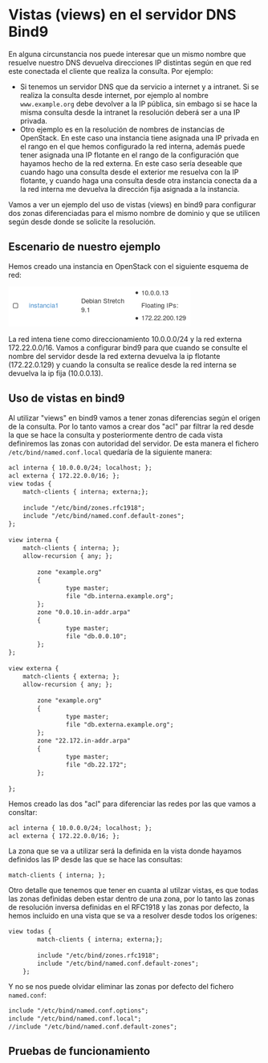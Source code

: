# Vistas (views) en el servidor DNS Bind9

En alguna circunstancia nos puede interesar que un mismo nombre que resuelve nuestro DNS devuelva direcciones IP distintas según en que red este conectada el cliente que realiza la consulta. Por ejemplo:

* Si tenemos un servidor DNS que da servicio a internet y a intranet. Si se realiza la consulta desde internet, por ejemplo al nombre `www.example.org` debe devolver a la IP pública, sin embago si se hace la misma consulta desde la intranet la resolución deberá ser a una IP privada.
* Otro ejemplo es en la resolución de nombres de instancias de OpenStack. En este caso una instancia tiene asignada una IP privada en el rango en el que hemos configurado la red interna, además puede tener asignada una IP flotante en el rango de la configuración que hayamos hecho de la red externa. En este caso sería deseable que cuando hago una consulta desde el exterior me resuelva con la IP flotante, y cuando haga una consulta desde otra instancia conecta da a la red interna me devuelva la dirección fija asignada a la instancia.

Vamos a ver un ejemplo del uso de vistas (views) en bind9 para configurar dos zonas diferenciadas para el mismo nombre de dominio y que se utilicen según desde donde se solicite la resolución.

## Escenario de nuestro ejemplo

Hemos creado una instancia en OpenStack con el siguiente esquema de red:

![os](img/os.png)

La red intena tiene como direccionamiento 10.0.0.0/24 y la red externa 172.22.0.0/16. Vamos a configurar bind9 para que cuando se consulte el nombre del servidor desde la red externa devuelva la ip flotante (172.22.0.129) y cuando la consulta se realice desde la red interna se devuelva la ip fija (10.0.0.13).

## Uso de vistas en bind9

Al utilizar "views" en bind9 vamos a tener zonas diferencias según el origen de la consulta. Por lo tanto vamos a crear dos "acl" par filtrar la red desde la que se hace la consulta y posteriormente dentro de cada vista definiremos las zonas con autoridad del servidor. De esta manera el fichero `/etc/bind/named.conf.local` quedaría de la siguiente manera:

	acl interna { 10.0.0.0/24; localhost; };
	acl externa { 172.22.0.0/16; };
	view todas {
	    match-clients { interna; externa;};	

	    include "/etc/bind/zones.rfc1918";
	    include "/etc/bind/named.conf.default-zones";
	};	

	view interna {
	    match-clients { interna; };
	    allow-recursion { any; };	

	        zone "example.org"
	        {
	                type master;
	                file "db.interna.example.org";
	        };
	        zone "0.0.10.in-addr.arpa"
	        {
	                type master;
	                file "db.0.0.10";
	        };
	};	

	view externa {
	    match-clients { externa; };
	    allow-recursion { any; };	

	        zone "example.org"
	        {
	                type master;
	                file "db.externa.example.org";
	        };
	        zone "22.172.in-addr.arpa"
	        {
	                type master;
	                file "db.22.172";
	        };	

	};


Hemos creado las dos "acl" para diferenciar las redes por las que vamos a consltar:

	acl interna { 10.0.0.0/24; localhost; };
	acl externa { 172.22.0.0/16; };

La zona que se va a utilizar será la definida en la vista donde hayamos definidos las IP desde las que se hace las consultas:

	match-clients { interna; };

Otro detalle que tenemos que tener en cuanta al utilzar vistas, es que todas las zonas definidas deben estar dentro de una zona, por lo tanto las zonas de resolución inversa definidas en el RFC1918 y las zonas por defecto, la hemos incluido en una vista que se va a resolver desde todos los orígenes:

	view todas {
		    match-clients { interna; externa;};		

		    include "/etc/bind/zones.rfc1918";
		    include "/etc/bind/named.conf.default-zones";
		};	

Y no se nos puede olvidar eliminar las zonas por defecto del fichero `named.conf`:

	include "/etc/bind/named.conf.options";
	include "/etc/bind/named.conf.local";
	//include "/etc/bind/named.conf.default-zones";

## Pruebas de funcionamiento


